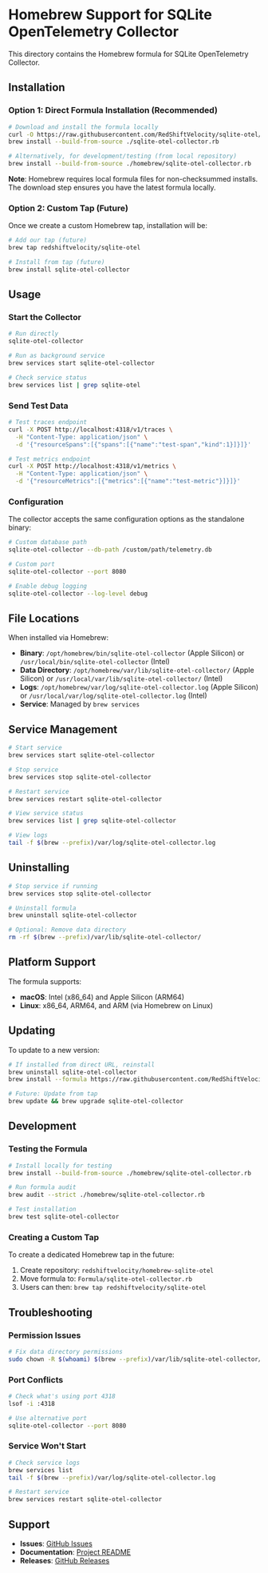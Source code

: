 # Homebrew Support for SQLite OpenTelemetry Collector

This directory contains the Homebrew formula for SQLite OpenTelemetry Collector.

## Installation

### Option 1: Direct Formula Installation (Recommended)

```bash
# Download and install the formula locally
curl -O https://raw.githubusercontent.com/RedShiftVelocity/sqlite-otel/main/homebrew/sqlite-otel-collector.rb
brew install --build-from-source ./sqlite-otel-collector.rb

# Alternatively, for development/testing (from local repository)
brew install --build-from-source ./homebrew/sqlite-otel-collector.rb
```

**Note**: Homebrew requires local formula files for non-checksummed installs. The download step ensures you have the latest formula locally.

### Option 2: Custom Tap (Future)

Once we create a custom Homebrew tap, installation will be:

```bash
# Add our tap (future)
brew tap redshiftvelocity/sqlite-otel

# Install from tap (future)  
brew install sqlite-otel-collector
```

## Usage

### Start the Collector

```bash
# Run directly
sqlite-otel-collector

# Run as background service
brew services start sqlite-otel-collector

# Check service status
brew services list | grep sqlite-otel
```

### Send Test Data

```bash
# Test traces endpoint
curl -X POST http://localhost:4318/v1/traces \
  -H "Content-Type: application/json" \
  -d '{"resourceSpans":[{"spans":[{"name":"test-span","kind":1}]}]}'

# Test metrics endpoint  
curl -X POST http://localhost:4318/v1/metrics \
  -H "Content-Type: application/json" \
  -d '{"resourceMetrics":[{"metrics":[{"name":"test-metric"}]}]}'
```

### Configuration

The collector accepts the same configuration options as the standalone binary:

```bash
# Custom database path
sqlite-otel-collector --db-path /custom/path/telemetry.db

# Custom port
sqlite-otel-collector --port 8080

# Enable debug logging
sqlite-otel-collector --log-level debug
```

## File Locations

When installed via Homebrew:

- **Binary**: `/opt/homebrew/bin/sqlite-otel-collector` (Apple Silicon) or `/usr/local/bin/sqlite-otel-collector` (Intel)
- **Data Directory**: `/opt/homebrew/var/lib/sqlite-otel-collector/` (Apple Silicon) or `/usr/local/var/lib/sqlite-otel-collector/` (Intel)
- **Logs**: `/opt/homebrew/var/log/sqlite-otel-collector.log` (Apple Silicon) or `/usr/local/var/log/sqlite-otel-collector.log` (Intel)
- **Service**: Managed by `brew services`

## Service Management

```bash
# Start service
brew services start sqlite-otel-collector

# Stop service  
brew services stop sqlite-otel-collector

# Restart service
brew services restart sqlite-otel-collector

# View service status
brew services list | grep sqlite-otel-collector

# View logs
tail -f $(brew --prefix)/var/log/sqlite-otel-collector.log
```

## Uninstalling

```bash
# Stop service if running
brew services stop sqlite-otel-collector

# Uninstall formula
brew uninstall sqlite-otel-collector

# Optional: Remove data directory
rm -rf $(brew --prefix)/var/lib/sqlite-otel-collector/
```

## Platform Support

The formula supports:

- **macOS**: Intel (x86_64) and Apple Silicon (ARM64)
- **Linux**: x86_64, ARM64, and ARM (via Homebrew on Linux)

## Updating

To update to a new version:

```bash
# If installed from direct URL, reinstall
brew uninstall sqlite-otel-collector
brew install --formula https://raw.githubusercontent.com/RedShiftVelocity/sqlite-otel/main/homebrew/sqlite-otel-collector.rb

# Future: Update from tap
brew update && brew upgrade sqlite-otel-collector
```

## Development

### Testing the Formula

```bash
# Install locally for testing
brew install --build-from-source ./homebrew/sqlite-otel-collector.rb

# Run formula audit
brew audit --strict ./homebrew/sqlite-otel-collector.rb

# Test installation
brew test sqlite-otel-collector
```

### Creating a Custom Tap

To create a dedicated Homebrew tap in the future:

1. Create repository: `redshiftvelocity/homebrew-sqlite-otel`
2. Move formula to: `Formula/sqlite-otel-collector.rb`
3. Users can then: `brew tap redshiftvelocity/sqlite-otel`

## Troubleshooting

### Permission Issues

```bash
# Fix data directory permissions
sudo chown -R $(whoami) $(brew --prefix)/var/lib/sqlite-otel-collector/
```

### Port Conflicts

```bash
# Check what's using port 4318
lsof -i :4318

# Use alternative port
sqlite-otel-collector --port 8080
```

### Service Won't Start

```bash
# Check service logs
brew services list
tail -f $(brew --prefix)/var/log/sqlite-otel-collector.log

# Restart service
brew services restart sqlite-otel-collector
```

## Support

- **Issues**: [GitHub Issues](https://github.com/RedShiftVelocity/sqlite-otel/issues)
- **Documentation**: [Project README](https://github.com/RedShiftVelocity/sqlite-otel)
- **Releases**: [GitHub Releases](https://github.com/RedShiftVelocity/sqlite-otel/releases)